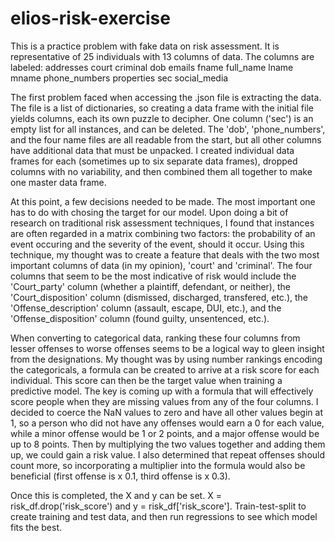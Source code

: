 # elios-risk-exercise

  This is a practice problem with fake data on risk assessment. It is representative of 25 individuals with 13 columns of data. The columns are labeled:
      addresses
      court
      criminal
      dob
      emails
      fname
      full_name
      lname
      mname
      phone_numbers
      properties
      sec
      social_media

  The first problem faced when accessing the .json file is extracting the data. The file is a list of dictionaries, so creating a data frame with the initial file yields columns, each its own puzzle to decipher. One column ('sec') is an empty list for all instances, and can be deleted. The 'dob', 'phone_numbers', and the four name files are all readable from the start, but all other columns have additional data that must be unpacked. I created individual data frames for each (sometimes up to six separate data frames), dropped columns with no variability, and then combined them all together to make one master data frame.
  
  At this point, a few decisions needed to be made. The most important one has to do with chosing the target for our model. Upon doing a bit of research on traditional risk assessment techniques, I found that instances are often regarded in a matrix combining two factors:  the probability of an event occuring and the severity of the event, should it occur. Using this technique, my thought was to create a feature that deals with the two most important columns of data (in my opinion), 'court' and 'criminal'. The four columns that seem to be the most indicative of risk would include the 'Court_party' column (whether a plaintiff, defendant, or neither), the 'Court_disposition' column (dismissed, discharged, transfered, etc.), the 'Offense_description' column (assault, escape, DUI, etc.), and the 'Offense_disposition' column (found guilty, unsentenced, etc.).

  When converting to categorical data, ranking these four columns from lesser offenses to worse offenses seems to be a logical way to gleen insight from the designations. My thought was by using number rankings encoding the categoricals, a formula can be created to arrive at a risk score for each individual. This score can then be the target value when training a predictive model. The key is coming up with a formula that will effectively score people when they are missing values from any of the four columns. I decided to coerce the NaN values to zero and have all other values begin at 1, so a person who did not have any offenses would earn a 0 for each value, while a minor offense would be 1 or 2 points, and a major offense would be up to 8 points. Then by multiplying the two values together and adding them up, we could gain a risk value. I also determined that repeat offenses should count more, so incorporating a multiplier into the formula would also be beneficial (first offense is x 0.1, third offense is x 0.3).
  
  Once this is completed, the X and y can be set. X = risk_df.drop('risk_score') and y = risk_df['risk_score']. Train-test-split to create training and test data, and then run regressions to see which model fits the best.
  
